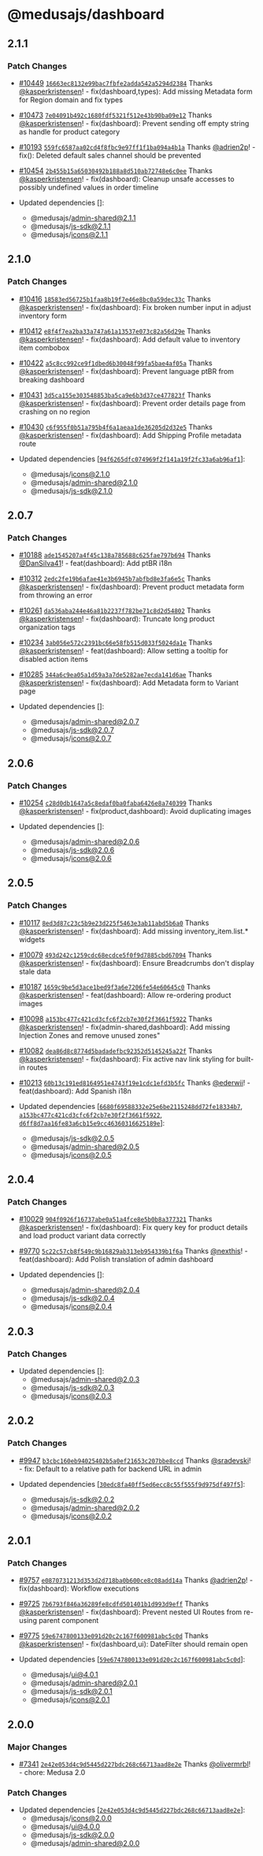 # @medusajs/dashboard

## 2.1.1

### Patch Changes

- [#10449](https://github.com/medusajs/medusa/pull/10449) [`16663ec8132e99bac7fbfe2adda542a5294d2384`](https://github.com/medusajs/medusa/commit/16663ec8132e99bac7fbfe2adda542a5294d2384) Thanks [@kasperkristensen](https://github.com/kasperkristensen)! - fix(dashboard,types): Add missing Metadata form for Region domain and fix types

- [#10473](https://github.com/medusajs/medusa/pull/10473) [`7e04091b492c1680fdf5321f512e43b90ba09e12`](https://github.com/medusajs/medusa/commit/7e04091b492c1680fdf5321f512e43b90ba09e12) Thanks [@kasperkristensen](https://github.com/kasperkristensen)! - fix(dashboard): Prevent sending off empty string as handle for product category

- [#10193](https://github.com/medusajs/medusa/pull/10193) [`559fc6587aa02cd4f8fbc9e97ff1f1ba094a4b1a`](https://github.com/medusajs/medusa/commit/559fc6587aa02cd4f8fbc9e97ff1f1ba094a4b1a) Thanks [@adrien2p](https://github.com/adrien2p)! - fix(): Deleted default sales channel should be prevented

- [#10454](https://github.com/medusajs/medusa/pull/10454) [`2b455b15a65030492b188a8d510ab72748e6c0ee`](https://github.com/medusajs/medusa/commit/2b455b15a65030492b188a8d510ab72748e6c0ee) Thanks [@kasperkristensen](https://github.com/kasperkristensen)! - fix(dashboard): Cleanup unsafe accesses to possibly undefined values in order timeline

- Updated dependencies []:
  - @medusajs/admin-shared@2.1.1
  - @medusajs/js-sdk@2.1.1
  - @medusajs/icons@2.1.1

## 2.1.0

### Patch Changes

- [#10416](https://github.com/medusajs/medusa/pull/10416) [`18583ed56725b1faa8b19f7e46e8bc0a59dec33c`](https://github.com/medusajs/medusa/commit/18583ed56725b1faa8b19f7e46e8bc0a59dec33c) Thanks [@kasperkristensen](https://github.com/kasperkristensen)! - fix(dashboard): Fix broken number input in adjust inventory form

- [#10412](https://github.com/medusajs/medusa/pull/10412) [`e8f4f7ea2ba33a747a61a13537e073c82a56d29e`](https://github.com/medusajs/medusa/commit/e8f4f7ea2ba33a747a61a13537e073c82a56d29e) Thanks [@kasperkristensen](https://github.com/kasperkristensen)! - fix(dashboard): Add default value to inventory item combobox

- [#10422](https://github.com/medusajs/medusa/pull/10422) [`a5c8cc992ce9f1dbed6b30048f99fa5bae4af05a`](https://github.com/medusajs/medusa/commit/a5c8cc992ce9f1dbed6b30048f99fa5bae4af05a) Thanks [@kasperkristensen](https://github.com/kasperkristensen)! - fix(dashboard): Prevent language ptBR from breaking dashboard

- [#10431](https://github.com/medusajs/medusa/pull/10431) [`3d5ca155e303548853ba5ca9e6b3d37ce477823f`](https://github.com/medusajs/medusa/commit/3d5ca155e303548853ba5ca9e6b3d37ce477823f) Thanks [@kasperkristensen](https://github.com/kasperkristensen)! - fix(dashboard): Prevent order details page from crashing on no region

- [#10430](https://github.com/medusajs/medusa/pull/10430) [`c6f955f0b51a795b4f6a1aeaa1de36205d2d32e5`](https://github.com/medusajs/medusa/commit/c6f955f0b51a795b4f6a1aeaa1de36205d2d32e5) Thanks [@kasperkristensen](https://github.com/kasperkristensen)! - fix(dashboard): Add Shipping Profile metadata route

- Updated dependencies [[`94f6265dfc074969f2f141a19f2fc33a6ab96af1`](https://github.com/medusajs/medusa/commit/94f6265dfc074969f2f141a19f2fc33a6ab96af1)]:
  - @medusajs/icons@2.1.0
  - @medusajs/admin-shared@2.1.0
  - @medusajs/js-sdk@2.1.0

## 2.0.7

### Patch Changes

- [#10188](https://github.com/medusajs/medusa/pull/10188) [`ade1545207a4f45c138a785688c625fae797b694`](https://github.com/medusajs/medusa/commit/ade1545207a4f45c138a785688c625fae797b694) Thanks [@DanSilva41](https://github.com/DanSilva41)! - feat(dashboard): Add ptBR i18n

- [#10312](https://github.com/medusajs/medusa/pull/10312) [`2edc2fe19b6afae41e3b6945b7abfbd8e3fa6e5c`](https://github.com/medusajs/medusa/commit/2edc2fe19b6afae41e3b6945b7abfbd8e3fa6e5c) Thanks [@kasperkristensen](https://github.com/kasperkristensen)! - fix(dashboard): Prevent product metadata form from throwing an error

- [#10261](https://github.com/medusajs/medusa/pull/10261) [`da536aba244e46a81b2237f782be71c8d2d54802`](https://github.com/medusajs/medusa/commit/da536aba244e46a81b2237f782be71c8d2d54802) Thanks [@kasperkristensen](https://github.com/kasperkristensen)! - fix(dashboard): Truncate long product organization tags

- [#10234](https://github.com/medusajs/medusa/pull/10234) [`3ab056e572c2391bc66e58fb515d033f5024da1e`](https://github.com/medusajs/medusa/commit/3ab056e572c2391bc66e58fb515d033f5024da1e) Thanks [@kasperkristensen](https://github.com/kasperkristensen)! - feat(dashboard): Allow setting a tooltip for disabled action items

- [#10285](https://github.com/medusajs/medusa/pull/10285) [`344a6c9ea05a1d59a3a7de5282ae7ecda141d6ae`](https://github.com/medusajs/medusa/commit/344a6c9ea05a1d59a3a7de5282ae7ecda141d6ae) Thanks [@kasperkristensen](https://github.com/kasperkristensen)! - fix(dashboard): Add Metadata form to Variant page

- Updated dependencies []:
  - @medusajs/admin-shared@2.0.7
  - @medusajs/js-sdk@2.0.7
  - @medusajs/icons@2.0.7

## 2.0.6

### Patch Changes

- [#10254](https://github.com/medusajs/medusa/pull/10254) [`c28d0db1647a5c8edaf0ba0faba6426e8a740399`](https://github.com/medusajs/medusa/commit/c28d0db1647a5c8edaf0ba0faba6426e8a740399) Thanks [@kasperkristensen](https://github.com/kasperkristensen)! - fix(product,dashboard): Avoid duplicating images

- Updated dependencies []:
  - @medusajs/admin-shared@2.0.6
  - @medusajs/js-sdk@2.0.6
  - @medusajs/icons@2.0.6

## 2.0.5

### Patch Changes

- [#10117](https://github.com/medusajs/medusa/pull/10117) [`8ed3d87c23c5b9e23d225f5463e3ab11abd5b6a0`](https://github.com/medusajs/medusa/commit/8ed3d87c23c5b9e23d225f5463e3ab11abd5b6a0) Thanks [@kasperkristensen](https://github.com/kasperkristensen)! - fix(dashboard): Add missing inventory_item.list.\* widgets

- [#10079](https://github.com/medusajs/medusa/pull/10079) [`493d242c1259cdc68ecdce5f0f9d7885cbd67094`](https://github.com/medusajs/medusa/commit/493d242c1259cdc68ecdce5f0f9d7885cbd67094) Thanks [@kasperkristensen](https://github.com/kasperkristensen)! - fix(dashboard): Ensure Breadcrumbs don't display stale data

- [#10187](https://github.com/medusajs/medusa/pull/10187) [`1659c9be5d3ace1bed9f3a6e7206fe54e60645c0`](https://github.com/medusajs/medusa/commit/1659c9be5d3ace1bed9f3a6e7206fe54e60645c0) Thanks [@kasperkristensen](https://github.com/kasperkristensen)! - feat(dashboard): Allow re-ordering product images

- [#10098](https://github.com/medusajs/medusa/pull/10098) [`a153bc477c421cd3cfc6f2cb7e30f2f3661f5922`](https://github.com/medusajs/medusa/commit/a153bc477c421cd3cfc6f2cb7e30f2f3661f5922) Thanks [@kasperkristensen](https://github.com/kasperkristensen)! - fix(admin-shared,dashboard): Add missing Injection Zones and remove unused zones"

- [#10082](https://github.com/medusajs/medusa/pull/10082) [`dea86d8c8774d5badadefbc92352d5145245a22f`](https://github.com/medusajs/medusa/commit/dea86d8c8774d5badadefbc92352d5145245a22f) Thanks [@kasperkristensen](https://github.com/kasperkristensen)! - fix(dashboard): Fix active nav link styling for built-in routes

- [#10213](https://github.com/medusajs/medusa/pull/10213) [`60b13c191ed8164951e4743f19e1cdc1efd3b5fc`](https://github.com/medusajs/medusa/commit/60b13c191ed8164951e4743f19e1cdc1efd3b5fc) Thanks [@ederwii](https://github.com/ederwii)! - feat(dashboard): Add Spanish i18n

- Updated dependencies [[`6680f69588332e25e6be2115248dd72fe18334b7`](https://github.com/medusajs/medusa/commit/6680f69588332e25e6be2115248dd72fe18334b7), [`a153bc477c421cd3cfc6f2cb7e30f2f3661f5922`](https://github.com/medusajs/medusa/commit/a153bc477c421cd3cfc6f2cb7e30f2f3661f5922), [`d6ff8d7aa16fe83a6cb15e9cc46360316625189e`](https://github.com/medusajs/medusa/commit/d6ff8d7aa16fe83a6cb15e9cc46360316625189e)]:
  - @medusajs/js-sdk@2.0.5
  - @medusajs/admin-shared@2.0.5
  - @medusajs/icons@2.0.5

## 2.0.4

### Patch Changes

- [#10029](https://github.com/medusajs/medusa/pull/10029) [`904f0926f16737abe0a51a4fce8e5b0b8a377321`](https://github.com/medusajs/medusa/commit/904f0926f16737abe0a51a4fce8e5b0b8a377321) Thanks [@kasperkristensen](https://github.com/kasperkristensen)! - fix(dashboard): Fix query key for product details and load product variant data correctly

- [#9770](https://github.com/medusajs/medusa/pull/9770) [`5c22c57cb8f549c9b16829ab313eb954339b1f6a`](https://github.com/medusajs/medusa/commit/5c22c57cb8f549c9b16829ab313eb954339b1f6a) Thanks [@nexthis](https://github.com/nexthis)! - feat(dashboard): Add Polish translation of admin dashboard

- Updated dependencies []:
  - @medusajs/admin-shared@2.0.4
  - @medusajs/js-sdk@2.0.4
  - @medusajs/icons@2.0.4

## 2.0.3

### Patch Changes

- Updated dependencies []:
  - @medusajs/admin-shared@2.0.3
  - @medusajs/js-sdk@2.0.3
  - @medusajs/icons@2.0.3

## 2.0.2

### Patch Changes

- [#9947](https://github.com/medusajs/medusa/pull/9947) [`b3cbc160eb94025402b5a0ef21653c207bbe8ccd`](https://github.com/medusajs/medusa/commit/b3cbc160eb94025402b5a0ef21653c207bbe8ccd) Thanks [@sradevski](https://github.com/sradevski)! - fix: Default to a relative path for backend URL in admin

- Updated dependencies [[`30edc8fa40ff5ed6ecc8c55f555f9d975df497f5`](https://github.com/medusajs/medusa/commit/30edc8fa40ff5ed6ecc8c55f555f9d975df497f5)]:
  - @medusajs/js-sdk@2.0.2
  - @medusajs/admin-shared@2.0.2
  - @medusajs/icons@2.0.2

## 2.0.1

### Patch Changes

- [#9757](https://github.com/medusajs/medusa/pull/9757) [`e0870731213d353d2d718ba0b600ce8c08add14a`](https://github.com/medusajs/medusa/commit/e0870731213d353d2d718ba0b600ce8c08add14a) Thanks [@adrien2p](https://github.com/adrien2p)! - fix(dashboard): Workflow executions

- [#9725](https://github.com/medusajs/medusa/pull/9725) [`7b6793f846a36289fe8cdfd501401b1d993d9eff`](https://github.com/medusajs/medusa/commit/7b6793f846a36289fe8cdfd501401b1d993d9eff) Thanks [@kasperkristensen](https://github.com/kasperkristensen)! - fix(dashboard): Prevent nested UI Routes from re-using parent component

- [#9775](https://github.com/medusajs/medusa/pull/9775) [`59e6747800133e091d20c2c167f600981abc5c0d`](https://github.com/medusajs/medusa/commit/59e6747800133e091d20c2c167f600981abc5c0d) Thanks [@kasperkristensen](https://github.com/kasperkristensen)! - fix(dashboard,ui): DateFilter should remain open

- Updated dependencies [[`59e6747800133e091d20c2c167f600981abc5c0d`](https://github.com/medusajs/medusa/commit/59e6747800133e091d20c2c167f600981abc5c0d)]:
  - @medusajs/ui@4.0.1
  - @medusajs/admin-shared@2.0.1
  - @medusajs/js-sdk@2.0.1
  - @medusajs/icons@2.0.1

## 2.0.0

### Major Changes

- [#7341](https://github.com/medusajs/medusa/pull/7341) [`2e42e053d4c9d5445d227bdc268c66713aad8e2e`](https://github.com/medusajs/medusa/commit/2e42e053d4c9d5445d227bdc268c66713aad8e2e) Thanks [@olivermrbl](https://github.com/olivermrbl)! - chore: Medusa 2.0

### Patch Changes

- Updated dependencies [[`2e42e053d4c9d5445d227bdc268c66713aad8e2e`](https://github.com/medusajs/medusa/commit/2e42e053d4c9d5445d227bdc268c66713aad8e2e)]:
  - @medusajs/icons@2.0.0
  - @medusajs/ui@4.0.0
  - @medusajs/js-sdk@2.0.0
  - @medusajs/admin-shared@2.0.0
